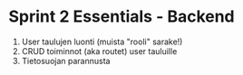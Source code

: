 # Sprint 2 Essentials - Backend
1. User taulujen luonti (muista "rooli" sarake!)
2. CRUD toiminnot (aka routet) user tauluille
3. Tietosuojan parannusta